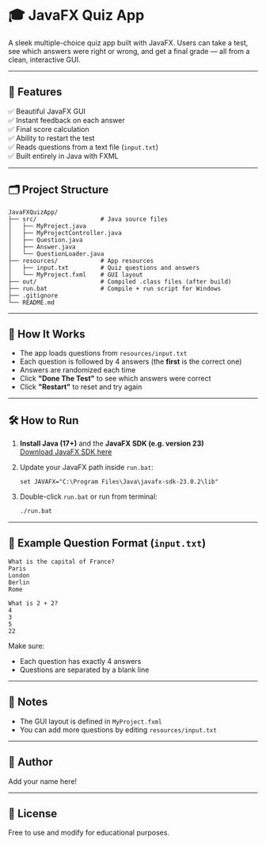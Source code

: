 # 🎓 JavaFX Quiz App

A sleek multiple-choice quiz app built with JavaFX. Users can take a test, see which answers were right or wrong, and get a final grade — all from a clean, interactive GUI.

---

## 🚀 Features

✅ Beautiful JavaFX GUI  
✅ Instant feedback on each answer  
✅ Final score calculation  
✅ Ability to restart the test  
✅ Reads questions from a text file (`input.txt`)  
✅ Built entirely in Java with FXML

---

## 🗂️ Project Structure

```
JavaFXQuizApp/
├── src/                  # Java source files
│   ├── MyProject.java
│   ├── MyProjectController.java
│   ├── Question.java
│   ├── Answer.java
│   └── QuestionLoader.java
├── resources/            # App resources
│   ├── input.txt         # Quiz questions and answers
│   └── MyProject.fxml    # GUI layout
├── out/                  # Compiled .class files (after build)
├── run.bat               # Compile + run script for Windows
├── .gitignore
└── README.md
```

---

## 🧠 How It Works

- The app loads questions from `resources/input.txt`
- Each question is followed by 4 answers (the **first** is the correct one)
- Answers are randomized each time
- Click **"Done The Test"** to see which answers were correct
- Click **"Restart"** to reset and try again

---

## 🛠 How to Run

1. **Install Java (17+)** and the **JavaFX SDK (e.g. version 23)**  
   [Download JavaFX SDK here](https://gluonhq.com/products/javafx/)

2. Update your JavaFX path inside `run.bat`:
   ```
   set JAVAFX="C:\Program Files\Java\javafx-sdk-23.0.2\lib"
   ```

3. Double-click `run.bat` or run from terminal:
   ```bash
   ./run.bat
   ```

---

## 📃 Example Question Format (`input.txt`)

```text
What is the capital of France?
Paris
London
Berlin
Rome

What is 2 + 2?
4
3
5
22
```

Make sure:
- Each question has exactly 4 answers
- Questions are separated by a blank line

---

## 📌 Notes

- The GUI layout is defined in `MyProject.fxml`
- You can add more questions by editing `resources/input.txt`

---

## 👤 Author

Add your name here!

---

## 🌟 License

Free to use and modify for educational purposes.
